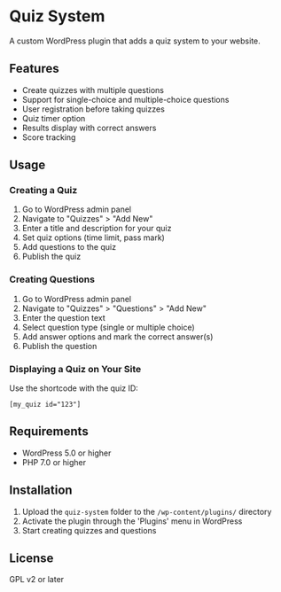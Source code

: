 # Quiz System

A custom WordPress plugin that adds a quiz system to your website.

## Features

- Create quizzes with multiple questions
- Support for single-choice and multiple-choice questions
- User registration before taking quizzes
- Quiz timer option
- Results display with correct answers
- Score tracking

## Usage

### Creating a Quiz

1. Go to WordPress admin panel
2. Navigate to "Quizzes" > "Add New"
3. Enter a title and description for your quiz
4. Set quiz options (time limit, pass mark)
5. Add questions to the quiz
6. Publish the quiz

### Creating Questions

1. Go to WordPress admin panel
2. Navigate to "Quizzes" > "Questions" > "Add New"
3. Enter the question text
4. Select question type (single or multiple choice)
5. Add answer options and mark the correct answer(s)
6. Publish the question

### Displaying a Quiz on Your Site

Use the shortcode with the quiz ID:

```
[my_quiz id="123"]
```

## Requirements

- WordPress 5.0 or higher
- PHP 7.0 or higher

## Installation

1. Upload the `quiz-system` folder to the `/wp-content/plugins/` directory
2. Activate the plugin through the 'Plugins' menu in WordPress
3. Start creating quizzes and questions

## License

GPL v2 or later